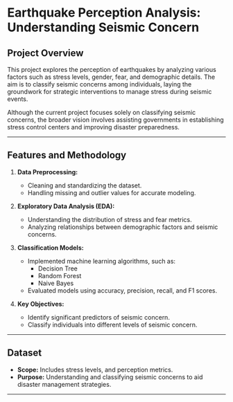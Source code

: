 # Earthquake Perception Analysis: Understanding Seismic Concern

## Project Overview

This project explores the perception of earthquakes by analyzing various factors such as stress levels, gender, fear, and demographic details. The aim is to classify seismic concerns among individuals, laying the groundwork for strategic interventions to manage stress during seismic events.

Although the current project focuses solely on classifying seismic concerns, the broader vision involves assisting governments in establishing stress control centers and improving disaster preparedness.

---

## Features and Methodology

1. **Data Preprocessing:**
   - Cleaning and standardizing the dataset.
   - Handling missing and outlier values for accurate modeling.

2. **Exploratory Data Analysis (EDA):**
   - Understanding the distribution of stress and fear metrics.
   - Analyzing relationships between demographic factors and seismic concerns.

3. **Classification Models:**
   - Implemented machine learning algorithms, such as:
     - Decision Tree
     - Random Forest
     - Naive Bayes
   - Evaluated models using accuracy, precision, recall, and F1 scores.

4. **Key Objectives:**
   - Identify significant predictors of seismic concern.
   - Classify individuals into different levels of seismic concern.

---

## Dataset

- **Scope:** Includes  stress levels, and perception metrics.
- **Purpose:** Understanding and classifying seismic concerns to aid disaster management strategies.

---
